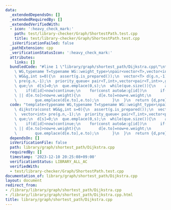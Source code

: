 ```yaml
---
data:
  _extendedDependsOn: []
  _extendedRequiredBy: []
  _extendedVerifiedWith:
  - icon: ':heavy_check_mark:'
    path: test/library-checker/Graph/ShortestPath.test.cpp
    title: test/library-checker/Graph/ShortestPath.test.cpp
  _isVerificationFailed: false
  _pathExtension: cpp
  _verificationStatusIcon: ':heavy_check_mark:'
  attributes:
    links: []
  bundledCode: "#line 1 \"library/graph/shortest_path/Dijkstra.cpp\"\ntemplate<typename\
    \ WG,typename T=typename WG::weight_type>\npair<vector<T>,vector<int>> dijkstra(const\
    \ WG&g,int s=0){\n  assert(g.is_prepared());\n  vector<T> d(g.n,-1);\n  vector<int>\
    \ pre(g.n,-1);\n  priority_queue< pair<T,int>,vector<pair<T,int>>,greater<pair<T,int>>>\
    \ que;\n  d[s]=0;\n  que.emplace(0,s);\n  while(que.size()){\n    auto [now,id]=que.top();que.pop();\n\
    \    if(d[id]<now)continue;\n    for(const auto&e:g[id])\n      if(d[e.to]==-1\
    \ || d[e.to]>now+e.weight){\n        d[e.to]=now+e.weight;\n        pre[e.to]=id;\n\
    \        que.emplace(d[e.to],e.to);\n      }\n  }\n  return {d,pre};\n}\n"
  code: "template<typename WG,typename T=typename WG::weight_type>\npair<vector<T>,vector<int>>\
    \ dijkstra(const WG&g,int s=0){\n  assert(g.is_prepared());\n  vector<T> d(g.n,-1);\n\
    \  vector<int> pre(g.n,-1);\n  priority_queue< pair<T,int>,vector<pair<T,int>>,greater<pair<T,int>>>\
    \ que;\n  d[s]=0;\n  que.emplace(0,s);\n  while(que.size()){\n    auto [now,id]=que.top();que.pop();\n\
    \    if(d[id]<now)continue;\n    for(const auto&e:g[id])\n      if(d[e.to]==-1\
    \ || d[e.to]>now+e.weight){\n        d[e.to]=now+e.weight;\n        pre[e.to]=id;\n\
    \        que.emplace(d[e.to],e.to);\n      }\n  }\n  return {d,pre};\n}"
  dependsOn: []
  isVerificationFile: false
  path: library/graph/shortest_path/Dijkstra.cpp
  requiredBy: []
  timestamp: '2023-12-10 20:25:08+09:00'
  verificationStatus: LIBRARY_ALL_AC
  verifiedWith:
  - test/library-checker/Graph/ShortestPath.test.cpp
documentation_of: library/graph/shortest_path/Dijkstra.cpp
layout: document
redirect_from:
- /library/library/graph/shortest_path/Dijkstra.cpp
- /library/library/graph/shortest_path/Dijkstra.cpp.html
title: library/graph/shortest_path/Dijkstra.cpp
---
```

